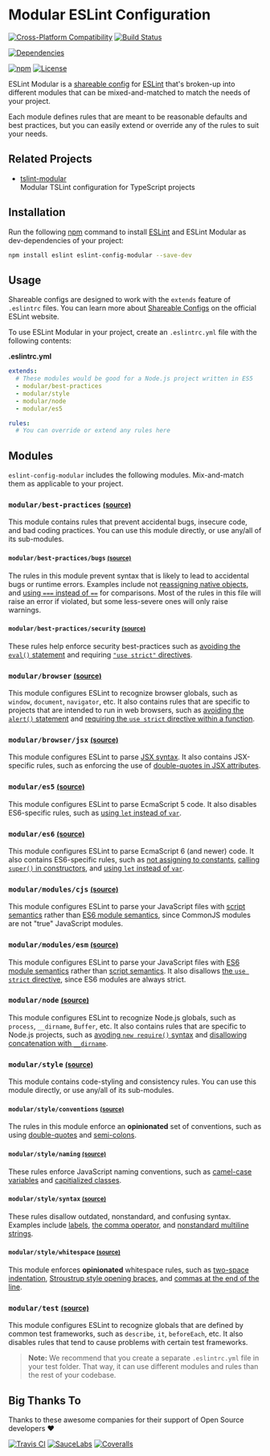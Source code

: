 Modular ESLint Configuration
=======================

[![Cross-Platform Compatibility](https://jstools.dev/img/badges/os-badges.svg)](https://github.com/JS-DevTools/eslint-config-modular/blob/master/.github/workflows/CI-CD.yaml)
[![Build Status](https://github.com/JS-DevTools/eslint-config-modular/workflows/CI-CD/badge.svg)](https://github.com/JS-DevTools/eslint-config-modular/blob/master/.github/workflows/CI-CD.yaml)

[![Dependencies](https://david-dm.org/JS-DevTools/eslint-config-modular/dev-status.svg)](https://david-dm.org/JS-DevTools/eslint-config-modular?type=dev)

[![npm](https://img.shields.io/npm/v/eslint-config-modular.svg?maxAge=43200)](https://www.npmjs.com/package/eslint-config-modular)
[![License](https://img.shields.io/npm/l/eslint-config-modular.svg?maxAge=2592000)](LICENSE)

ESLint Modular is a [shareable config](https://eslint.org/docs/developer-guide/shareable-configs) for [ESLint](https://eslint.org/) that's broken-up into different modules that can be mixed-and-matched to match the needs of your project.

Each module defines rules that are meant to be reasonable defaults and best practices, but you can easily extend or override any of the rules to suit your needs.



Related Projects
-----------------------
- [tslint-modular](https://jstools.dev/tslint-modular/)<br>
  Modular TSLint configuration for TypeScript projects



Installation
-----------------------
Run the following [npm](https://docs.npmjs.com/about-npm/) command to install [ESLint](https://eslint.org/) and ESLint Modular as dev-dependencies of your project:

```bash
npm install eslint eslint-config-modular --save-dev
```



Usage
-----------------------
Shareable configs are designed to work with the `extends` feature of `.eslintrc` files. You can learn more about
[Shareable Configs](https://eslint.org/docs/developer-guide/shareable-configs) on the official ESLint website.

To use ESLint Modular in your project, create an `.eslintrc.yml` file with the following contents:

**.eslintrc.yml**
```yaml
extends:
  # These modules would be good for a Node.js project written in ES5
  - modular/best-practices
  - modular/style
  - modular/node
  - modular/es5

rules:
  # You can override or extend any rules here
```



Modules
-----------------------
`eslint-config-modular` includes the following modules.  Mix-and-match them as applicable to your project.

### `modular/best-practices` <small>[(source)](./best-practices/index.js)</small>
This module contains rules that prevent accidental bugs, insecure code, and bad coding practices.  You can use this module directly, or use any/all of its sub-modules.

#### `modular/best-practices/bugs` <small>[(source)](./best-practices/bugs.js)</small>
The rules in this module prevent syntax that is likely to lead to accidental bugs or runtime errors.  Examples include not [reassigning native objects](https://eslint.org/docs/rules/no-native-reassign), and [using `===` instead of `==`](https://eslint.org/docs/rules/eqeqeq) for comparisons. Most of the rules in this file will raise an error if violated, but some less-severe ones will only raise warnings.

#### `modular/best-practices/security` <small>[(source)](./best-practices/security.js)</small>
These rules help enforce security best-practices such as [avoiding the `eval()` statement](https://eslint.org/docs/rules/no-eval) and requiring [`"use strict"` directives](https://eslint.org/docs/rules/strict).

### `modular/browser` <small>[(source)](./browser/index.js)</small>
This module configures ESLint to recognize browser globals, such as `window`, `document`, `navigator`, etc.  It also contains rules that are specific to projects that are intended to run in web browsers, such as [avoiding the `alert()` statement](https://eslint.org/docs/rules/no-alert) and [requiring the `use strict` directive within a function](http://www.ecma-international.org/ecma-262/6.0/#sec-directive-prologues-and-the-use-strict-directive).

### `modular/browser/jsx` <small>[(source)](./browser/jsx.js)</small>
This module configures ESLint to parse [JSX syntax](https://facebook.github.io/react/docs/jsx-in-depth.html). It also contains JSX-specific rules, such as enforcing the use of [double-quotes in JSX attributes](https://eslint.org/docs/rules/jsx-quotes).

### `modular/es5` <small>[(source)](./es5/index.js)</small>
This module configures ESLint to parse EcmaScript 5 code. It also disables ES6-specific rules, such as [using `let` instead of `var`](https://eslint.org/docs/rules/no-var).

### `modular/es6` <small>[(source)](./es6/index.js)</small>
This module configures ESLint to parse EcmaScript 6 (and newer) code. It also contains ES6-specific rules, such as [not assigning to constants](https://eslint.org/docs/rules/no-const-assign), [calling `super()` in constructors](https://eslint.org/docs/rules/no-this-before-super), and [using `let` instead of `var`](https://eslint.org/docs/rules/no-var).

### `modular/modules/cjs` <small>[(source)](./modules/cjs.js)</small>
This module configures ESLint to parse your JavaScript files with [script semantics](http://www.ecma-international.org/ecma-262/6.0/#sec-scripts-static-semantics-early-errors) rather than [ES6 module semantics](http://www.ecma-international.org/ecma-262/6.0/#sec-module-semantics), since CommonJS modules are not "true" JavaScript modules.

### `modular/modules/esm` <small>[(source)](./modules/esm.js)</small>
This module configures ESLint to parse your JavaScript files with [ES6 module semantics](http://www.ecma-international.org/ecma-262/6.0/#sec-module-semantics) rather than [script semantics](http://www.ecma-international.org/ecma-262/6.0/#sec-scripts-static-semantics-early-errors).  It also disallows [the `use strict` directive](http://www.ecma-international.org/ecma-262/6.0/#sec-directive-prologues-and-the-use-strict-directive), since ES6 modules are always strict.

### `modular/node` <small>[(source)](./node/index.js)</small>
This module configures ESLint to recognize Node.js globals, such as `process`, `__dirname`, `Buffer`, etc.  It also contains rules that are specific to Node.js projects, such as [avoding `new require()` syntax](https://eslint.org/docs/rules/no-new-require) and [disallowing concatenation with `__dirname`](https://eslint.org/docs/rules/no-path-concat).

### `modular/style` <small>[(source)](./style/index.js)</small>
This module contains code-styling and consistency rules.    You can use this module directly, or use any/all of its sub-modules.

#### `modular/style/conventions` <small>[(source)](./style/conventions.js)</small>
The rules in this module enforce an **opinionated** set of conventions, such as using [double-quotes](https://eslint.org/docs/rules/quotes) and [semi-colons](https://eslint.org/docs/rules/semi).

#### `modular/style/naming` <small>[(source)](./style/naming.js)</small>
These rules enforce JavaScript naming conventions, such as [camel-case variables](https://eslint.org/docs/rules/camelcase) and [capitialized classes](https://eslint.org/docs/rules/new-cap).

#### `modular/style/syntax` <small>[(source)](./style/syntax.js)</small>
These rules disallow outdated, nonstandard, and confusing syntax.  Examples include [labels](https://eslint.org/docs/rules/no-labels), [the comma operator](https://eslint.org/docs/rules/no-sequences), and [nonstandard multiline strings](https://eslint.org/docs/rules/no-multi-str).

#### `modular/style/whitespace` <small>[(source)](./style/whitespace.js)</small>
This module enforces **opinionated** whitespace rules, such as [two-space indentation](https://eslint.org/docs/rules/indent), [Stroustrup style opening braces](https://eslint.org/docs/rules/brace-style), and [commas at the end of the line](https://eslint.org/docs/rules/comma-style).

### `modular/test` <small>[(source)](./test/index.js)</small>
This module configures ESLint to recognize globals that are defined by common test frameworks, such as `describe`, `it`, `beforeEach`, etc.  It also disables rules that tend to cause problems with certain test frameworks.

> **Note:** We recommend that you create a separate `.eslintrc.yml` file in your test folder. That way, it can use different modules and rules than the rest of your codebase.


Big Thanks To
--------------------------
Thanks to these awesome companies for their support of Open Source developers ❤

[![Travis CI](https://jstools.dev/img/badges/travis-ci.svg)](https://travis-ci.com)
[![SauceLabs](https://jstools.dev/img/badges/sauce-labs.svg)](https://saucelabs.com)
[![Coveralls](https://jstools.dev/img/badges/coveralls.svg)](https://coveralls.io)
